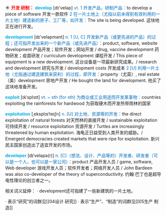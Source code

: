☀ <font color="red">**开发 研制：**</font>
<font color="sky blue">**develop**</font> [dɪ'veləp] 
<font color="#0070c0">vt. 1 开发产品，研制产品：</font>to develop a piece of software 开发一款软件 <font color="#0070c0">2 在一片土地上（尤指以前未得到有效利用的一片土地）建造新的房子、工厂等，如开发：</font>The site is being developed. 这块地正在进行开发。

<font color="sky blue">**development**</font> [dɪ'veləpmənt] 
<font color="#0070c0">n. 1 [U, C] 开发新产品（或更先进的产品）的过程；还可指开发出来的一个新产品（或先进产品）：</font>product, software, website development 产品开发；软件开发；网站开发 / drug, vaccine development 药物研发；疫苗研发 / curriculum development 课程开发 / This piece of equipment is a new development. 这台设备是一项最新研究成果。/ research and development 研究与开发 / development costs 开发成本 <font color="#0070c0">2 [U] 利用一片土地（尤指通过建造建筑来获利）的过程，即开发：</font>property（尤英）, real estate（美）development 房地产开发 / He bought the land for development. 他买了这块地准备开发。
           
<font color="sky blue">**exploit**</font> [ɪkˈsplɔɪt]
<font color="#0070c0">vt. ~ sth (for sth) 为商业或工业用途而开发某事物：</font>countries exploiting the rainforests for hardwood 为获取硬木而开发热带雨林的国家
           
<font color="sky blue">**exploitation**</font> [ˌeksplɔɪˈteɪʃn]
<font color="#0070c0">n. [U] 对土地、资源等的开发：</font>the direct exploitation of natural forests 对天然林的直接开发 / sustainable exploitation 可持续开发 / resource exploitation 资源开发 / Turtles are increasingly threatened by human exploitation. 海龟正日益受到人类开发的威胁。/ Emergent democracies created markets that were ripe for exploitation. 新兴民主国家创造出了适宜开发的市场。
           
<font color="sky blue">**developer**</font> [dɪˈveləpə(r)]
<font color="#0070c0">n. [C]（想法、设计、产品等的）开发者、研发者（可以是一个人，也可以是一家公司）：</font>product 产品开发人员 / game, software, Web developer 游戏开发人员；软件开发者；网络开发人员 / John Bardeen was also co-developer of the theory of superconductivity. 约翰·巴丁也是超导电性理论的创立者之一。

相关词义延伸：
· development还可指建了一些新建筑的一片土地。

· 表示“研究”的词群见[[04设计 研究]]
· 表示“生产”、“制造”的词群见[[05生产 制造]]
